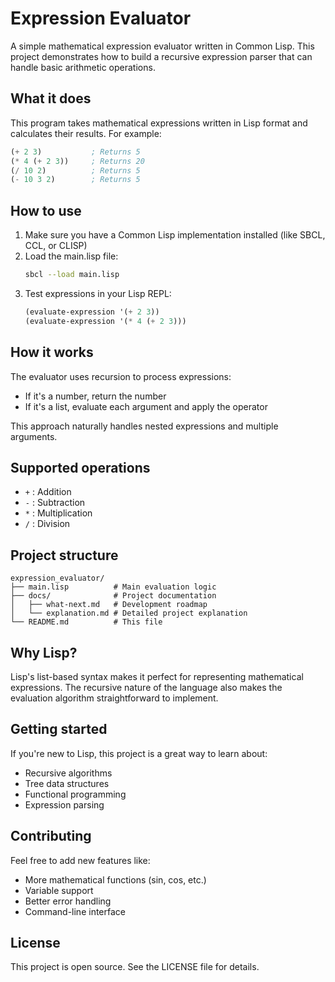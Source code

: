 # Expression Evaluator

A simple mathematical expression evaluator written in Common Lisp. This project demonstrates how to build a recursive expression parser that can handle basic arithmetic operations.

## What it does

This program takes mathematical expressions written in Lisp format and calculates their results. For example:

```lisp
(+ 2 3)           ; Returns 5
(* 4 (+ 2 3))     ; Returns 20
(/ 10 2)          ; Returns 5
(- 10 3 2)        ; Returns 5
```

## How to use

1. Make sure you have a Common Lisp implementation installed (like SBCL, CCL, or CLISP)
2. Load the main.lisp file:
   ```bash
   sbcl --load main.lisp
   ```
3. Test expressions in your Lisp REPL:
   ```lisp
   (evaluate-expression '(+ 2 3))
   (evaluate-expression '(* 4 (+ 2 3)))
   ```

## How it works

The evaluator uses recursion to process expressions:
- If it's a number, return the number
- If it's a list, evaluate each argument and apply the operator

This approach naturally handles nested expressions and multiple arguments.

## Supported operations

- `+` : Addition
- `-` : Subtraction  
- `*` : Multiplication
- `/` : Division

## Project structure

```
expression_evaluator/
├── main.lisp          # Main evaluation logic
├── docs/              # Project documentation
│   ├── what-next.md   # Development roadmap
│   └── explanation.md # Detailed project explanation
└── README.md          # This file
```

## Why Lisp?

Lisp's list-based syntax makes it perfect for representing mathematical expressions. The recursive nature of the language also makes the evaluation algorithm straightforward to implement.

## Getting started

If you're new to Lisp, this project is a great way to learn about:
- Recursive algorithms
- Tree data structures
- Functional programming
- Expression parsing

## Contributing

Feel free to add new features like:
- More mathematical functions (sin, cos, etc.)
- Variable support
- Better error handling
- Command-line interface

## License

This project is open source. See the LICENSE file for details. 